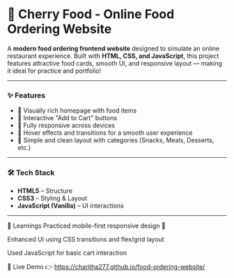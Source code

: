 # 🍒 Cherry Food - Online Food Ordering Website

A **modern food ordering frontend website** designed to simulate an online restaurant experience. Built with **HTML, CSS, and JavaScript**, this project features attractive food cards, smooth UI, and responsive layout — making it ideal for practice and portfolio!

---



### ✨ Features

- 🍔 Visually rich homepage with food items
- 🍟 Interactive "Add to Cart" buttons
- 📱 Fully responsive across devices
- 🎨 Hover effects and transitions for a smooth user experience
- 🧾 Simple and clean layout with categories (Snacks, Meals, Desserts, etc.)

---

### 🛠️ Tech Stack

- **HTML5** – Structure  
- **CSS3** – Styling & Layout  
- **JavaScript (Vanilla)** – UI interactions  

---
📌 Learnings
Practiced mobile-first responsive design 📱

Enhanced UI using CSS transitions and flex/grid layout

Used JavaScript for basic cart interaction


🔗 Live Demo
👉 https://charitha277.github.io/food-ordering-website/

